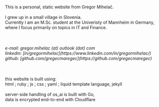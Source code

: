 <br>
This is a personal, static website from Gregor Mihelač.<br>
<br>
I grew up in a small village in Slovenia.<br>
Currently I am an M.Sc. student at the Univeristy of Mannheim in Germany,<br>
where I focus primarily on topics in IT and Finance.<br>
<br>
<br>
<br>
<i>e-mail: gregor.mihelac (at) outlook (dot) com
<br>
linkedin: [in/gregormihelac](https://www.linkedin.com/in/gregormihelac/)
<br>
github: [github.com/gregecmaregec](https://github.com/gregecmaregec)</i>
<br>
<br>
<br>
<br>
this website is built using:<br>
html ; ruby ; js ; css ; yaml ; liquid template language, jekyll
<br>
<br>
server-side handling of os_ai is built with Go,<br>
data is encrypted end-to-end with Cloudflare
